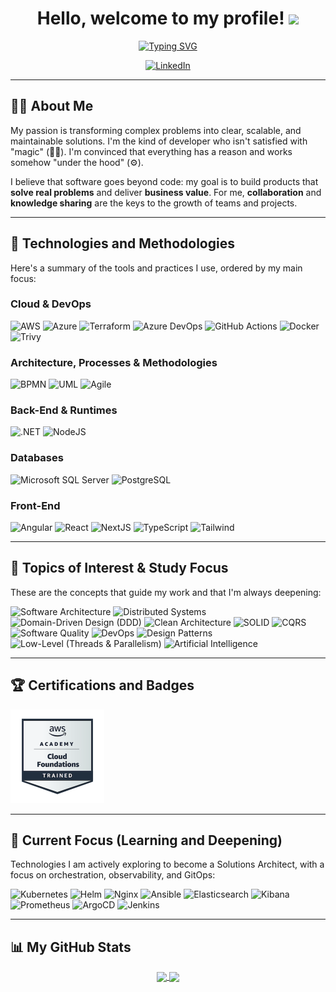 <h1 align="center">
  Hello, welcome to my profile! 
  <img src="https://media.giphy.com/media/hvRJCLFzcasrR4ia7z/giphy.gif" width="30px"/>
</h1>

<p align="center">
  <a href="https://www.linkedin.com/in/gabriel-davi-lopes-jacobini-57168a272">
    <img src="https://readme-typing-svg.herokuapp.com?font=Inter&size=22&color=50C878&center=true&vCenter=true&width=500&lines=Software+Engineer+🇧🇷;Future+Solutions+Architect+🚀" alt="Typing SVG" />
  </a>
</p>

<p align="center">
  <a href="https://www.linkedin.com/in/gabriel-davi-lopes-jacobini-57168a272">
    <img alt="LinkedIn" src="https://img.shields.io/badge/LinkedIn-0A66C2?style=for-the-badge&logo=linkedin&logoColor=white">
  </a>
  </p>

---

## 👨‍💻 About Me

My passion is transforming complex problems into clear, scalable, and maintainable solutions. I'm the kind of developer who isn't satisfied with "magic" (🧙‍♂️). I'm convinced that everything has a reason and works somehow "under the hood" (⚙️).

I believe that software goes beyond code: my goal is to build products that **solve real problems** and deliver **business value**. For me, **collaboration** and **knowledge sharing** are the keys to the growth of teams and projects.

---

## 🚀 Technologies and Methodologies

Here's a summary of the tools and practices I use, ordered by my main focus:


### Cloud & DevOps
<p>
  <img alt="AWS" src="https://img.shields.io/badge/AWS-232F3E?style=for-the-badge&logo=amazon-aws&logoColor=white">
  <img alt="Azure" src="https://img.shields.io/badge/Azure-0078D4?style=for-the-badge&logo=microsoftazure&logoColor=white">
  <img alt="Terraform" src="https://img.shields.io/badge/Terraform-7B42BC?style=for-the-badge&logo=terraform&logoColor=white">
  <img alt="Azure DevOps" src="https://img.shields.io/badge/Azure_Pipelines-0078D7?style=for-the-badge&logo=azure-devops&logoColor=white">
  <img alt="GitHub Actions" src="https://img.shields.io/badge/GitHub_Actions-2088FF?style=for-the-badge&logo=github-actions&logoColor=white">
  <img alt="Docker" src="https://img.shields.io/badge/Docker-2496ED?style=for-the-badge&logo=docker&logoColor=white">
  <img alt="Trivy" src="https://img.shields.io/badge/Trivy-32AB9F?style=for-the-badge&logo=trivy&logoColor=white">
</p>

### Architecture, Processes & Methodologies
<p>
  <img alt="BPMN" src="https://img.shields.io/badge/BPMN-FB8000?style=for-the-badge&logo=camunda&logoColor=white">
  <img alt="UML" src="https://img.shields.io/badge/UML-lightgrey?style=for-the-badge&logo=diagrams.net&logoColor=black">
  <img alt="Agile" src="https://img.shields.io/badge/Agile-Scrum_&_Kanban-4285F4?style=for-the-badge&logo=jira&logoColor=white">
</p>

### Back-End & Runtimes
<p>
  <img alt=".NET" src="https://img.shields.io/badge/.NET-512BD4?style=for-the-badge&logo=dotnet&logoColor=white">
  <img alt="NodeJS" src="https://img.shields.io/badge/Node.js-339933?style=for-the-badge&logo=node.js&logoColor=white">
</p>

### Databases
<p>
  <img alt="Microsoft SQL Server" src="https://img.shields.io/badge/Microsoft_SQL_Server-CC2927?style=for-the-badge&logo=microsoft-sql-server&logoColor=white">
  <img alt="PostgreSQL" src="https://img.shields.io/badge/PostgreSQL-4169E1?style=for-the-badge&logo=postgresql&logoColor=white">
</p>

### Front-End
<p>
  <img alt="Angular" src="https://img.shields.io/badge/Angular-DD0031?style=for-the-badge&logo=angular&logoColor=white">
  <img alt="React" src="https://img.shields.io/badge/React-61DAFB?style=for-the-badge&logo=react&logoColor=black">
  <img alt="NextJS" src="https://img.shields.io/badge/Next.js-000000?style=for-the-badge&logo=next.js&logoColor=white">
  <img alt="TypeScript" src="https://img.shields.io/badge/TypeScript-3178C6?style=for-the-badge&logo=typescript&logoColor=white">
  <img alt="Tailwind" src="https://img.shields.io/badge/Tailwind_CSS-06B6D4?style=for-the-badge&logo=tailwindcss&logoColor=white">
</p>

---

## 🧠 Topics of Interest & Study Focus

These are the concepts that guide my work and that I'm always deepening:

<p>
  <img alt="Software Architecture" src="https://img.shields.io/badge/Software_Architecture-000000?style=for-the-badge&logo=architecturaldigest&logoColor=white">
  <img alt="Distributed Systems" src="https://img.shields.io/badge/Distributed_Systems-0078D4?style=for-the-badge&logo=apachekafka&logoColor=white">
  <img alt="Domain-Driven Design (DDD)" src="https://img.shields.io/badge/DDD-91218A?style=for-the-badge">
  <img alt="Clean Architecture" src="https://img.shields.io/badge/Clean_Architecture-FFFFFF?style=for-the-badge">
  <img alt="SOLID" src="https://img.shields.io/badge/SOLID-000000?style=for-the-badge">
  <img alt="CQRS" src="https://img.shields.io/badge/CQRS-232F3E?style=for-the-badge">

  <img alt="Software Quality" src="https://img.shields.io/badge/Software_Quality-4CAF50?style=for-the-badge&logo=sonarqube&logoColor=white">
  <img alt="DevOps" src="https://img.shields.io/badge/DevOps-0078D4?style=for-the-badge&logo=azuredevops&logoColor=white">
  <img alt="Design Patterns" src="https://img.shields.io/badge/Design_Patterns-A04?style=for-the-badge">

  <img alt="Low-Level (Threads & Parallelism)" src="https://img.shields.io/badge/Low_Level_(Threads_&_Parallelism)-E01823?style=for-the-badge&logo=openmp&logoColor=white">
  <img alt="Artificial Intelligence" src="https://img.shields.io/badge/Artificial_Intelligence-4285F4?style=for-the-badge&logo=google-ai&logoColor=white">
</p>

---

## 🏆 Certifications and Badges

<p align="left">
  <a href="https://www.credly.com/earner/earned/badge/b5630367-9181-4f1c-94e6-39f00d7ca925">
    <img src="./aws-academy-graduate-cloud-foundations-training-bad.png" alt="AWS ACADEMY CLOUD FOUNDATIONS CERTIFICATE" width="150">
  </a>
</p>

---

## 🌱 Current Focus (Learning and Deepening)

Technologies I am actively exploring to become a Solutions Architect, with a focus on orchestration, observability, and GitOps:

<p>
  <img alt="Kubernetes" src="https://img.shields.io/badge/Kubernetes-326CE5?style=for-the-badge&logo=kubernetes&logoColor=white">
  <img alt="Helm" src="https://img.shields.io/badge/Helm-0F1689?style=for-the-badge&logo=helm&logoColor=white">
  <img alt="Nginx" src="https://img.shields.io/badge/Nginx-009639?style=for-the-badge&logo=nginx&logoColor=white">
  <img alt="Ansible" src="https://img.shields.io/badge/Ansible-EE0000?style=for-the-badge&logo=ansible&logoColor=white">

  <img alt="Elasticsearch" src="https://img.shields.io/badge/Elasticsearch-005571?style=for-the-badge&logo=elasticsearch&logoColor=white">
  <img alt="Kibana" src="https://img.shields.io/badge/Kibana-005571?style=for-the-badge&logo=kibana&logoColor=white">
  <img alt="Prometheus" src="https://img.shields.io/badge/Prometheus-E6522C?style=for-the-badge&logo=prometheus&logoColor=white">
  
  <img alt="ArgoCD" src="https://img.shields.io/badge/ArgoCD-EF7B4D?style=for-the-badge&logo=argo&logoColor=white">
  <img alt="Jenkins" src="https://img.shields.io/badge/Jenkins-D24939?style=for-the-badge&logo=jenkins&logoColor=white">
</p>

---

## 📊 My GitHub Stats

<p align="center">
  <a href="https://github.com/GDavij">
    <img align="center" src="https://github-readme-stats.vercel.app/api?username=GDavij&show_icons=true&theme=transparent&count_private=true&include_all_commits=true" />
  </a>
  <a href="https://github.com/GDavij">
    <img align="center" src="https://github-readme-stats.vercel.app/api/top-langs/?username=GDavij&layout=compact&theme=transparent" />
  </a>
</p>